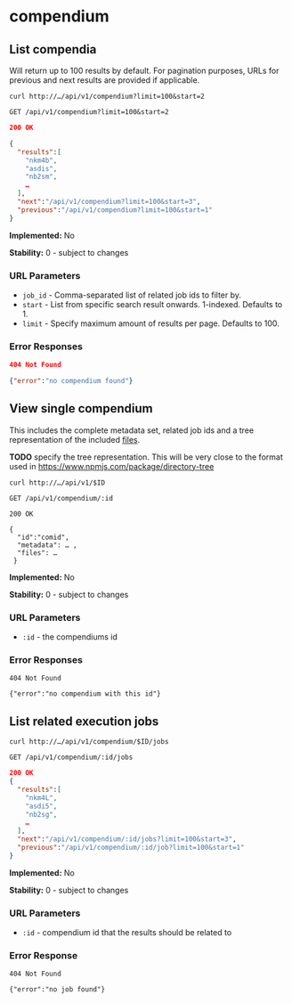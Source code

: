 # compendium

## List compendia

Will return up to 100 results by default. For pagination purposes, URLs for previous and next results are provided if applicable.

`curl http://…/api/v1/compendium?limit=100&start=2`

`GET /api/v1/compendium?limit=100&start=2`

```json
200 OK

{
  "results":[
    "nkm4b",
    "asdis",
    "nb2sm",
    …
  ],
  "next":"/api/v1/compendium?limit=100&start=3",
  "previous":"/api/v1/compendium?limit=100&start=1"
}
```
__Implemented:__ No

__Stability:__ 0 - subject to changes

### URL Parameters

* `job_id` - Comma-separated list of related job ids to filter by.
*  `start` - List from specific search result onwards. 1-indexed. Defaults to 1.
*  `limit` - Specify maximum amount of results per page. Defaults to 100.

### Error Responses

```json
404 Not Found

{"error":"no compendium found"}
```

## View single compendium

This includes the complete metadata set, related job ids and a tree representation of the included [files](files.md).

__TODO__ specify the tree representation. This will be very close to the format
used in https://www.npmjs.com/package/directory-tree

`curl http://…/api/v1/$ID`

`GET /api/v1/compendium/:id`

```
200 OK

{
  "id":"comid",
  "metadata": … ,
  "files": …
 }

```

__Implemented:__ No

__Stability:__ 0 - subject to changes

### URL Parameters

* `:id` - the compendiums id


### Error Responses

```
404 Not Found

{"error":"no compendium with this id"}
```

## List related execution jobs


`curl http://…/api/v1/compendium/$ID/jobs`

`GET /api/v1/compendium/:id/jobs`

```json
200 OK
{
  "results":[
    "nkm4L",
    "asdi5",
    "nb2sg",
    …
  ],
  "next":"/api/v1/compendium/:id/jobs?limit=100&start=3",
  "previous":"/api/v1/compendium/:id/job?limit=100&start=1"
}
```

__Implemented:__ No

__Stability:__ 0 - subject to changes

### URL Parameters
* `:id` - compendium id that the results should be related to

### Error Response

```
404 Not Found

{"error":"no job found"}
```
